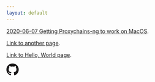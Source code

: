 ```yaml
---
layout: default
---
```


[2020-06-07 Getting Proxychains-ng to work on MacOS](posts/2020-06-07-Getting-Proxychains-ng-to-work-on-MacOS.html).

[Link to another page](posts/another-page.html).

[Link to Hello, World page](./posts/helloworld.html).

![Octocat](assets/images/GitHub-Mark-32px.png)
